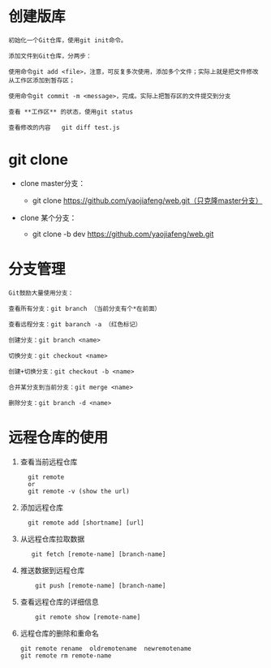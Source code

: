 # 创建版库

    初始化一个Git仓库，使用git init命令。
    
    添加文件到Git仓库，分两步：

    使用命令git add <file>，注意，可反复多次使用，添加多个文件；实际上就是把文件修改从工作区添加到暂存区；
    
    使用命令git commit -m <message>，完成。实际上把暂存区的文件提交到分支
    
    查看 **工作区** 的状态，使用git status
    
    查看修改的内容   git diff test.js
    
# git clone

- clone master分支：
  - git clone https://github.com/yaojiafeng/web.git（只克隆master分支）

- clone 某个分支：
  - git clone -b  dev  https://github.com/yaojiafeng/web.git



# 分支管理
    Git鼓励大量使用分支：

    查看所有分支：git branch （当前分支有个*在前面）
    
    查看远程分支：git baranch -a （红色标记）

    创建分支：git branch <name>

    切换分支：git checkout <name>

    创建+切换分支：git checkout -b <name>

    合并某分支到当前分支：git merge <name>

    删除分支：git branch -d <name>
    
  # 远程仓库的使用
 
 1. 查看当前远程仓库
                    
          git remote 
          or
          git remote -v (show the url)
    
 1. 添加远程仓库

          git remote add [shortname] [url]
           
 1. 从远程仓库拉取数据
    
           git fetch [remote-name] [branch-name]
    
 1. 推送数据到远程仓库
 
            git push [remote-name] [branch-name]
    
 1. 查看远程仓库的详细信息
 
            git remote show [remote-name]
      
 1. 远程仓库的删除和重命名
  
        git remote rename  oldremotename  newremotename
        git remote rm remote-name
 
        
